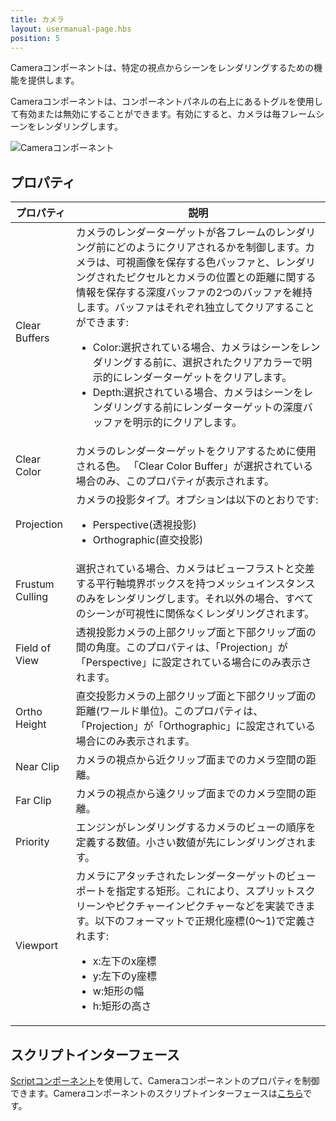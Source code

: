 ```yaml
---
title: カメラ
layout: usermanual-page.hbs
position: 5
---
```


Cameraコンポーネントは、特定の視点からシーンをレンダリングするための機能を提供します。

Cameraコンポーネントは、コンポーネントパネルの右上にあるトグルを使用して有効または無効にすることができます。有効にすると、カメラは毎フレームシーンをレンダリングします。

![Cameraコンポーネント][1]

## プロパティ

| プロパティ        | 説明 |
|-----------------|-------------|
| Clear Buffers   | カメラのレンダーターゲットが各フレームのレンダリング前にどのようにクリアされるかを制御します。カメラは、可視画像を保存する色バッファと、レンダリングされたピクセルとカメラの位置との距離に関する情報を保存する深度バッファの2つのバッファを維持します。バッファはそれぞれ独立してクリアすることができます: <ul><li>Color:選択されている場合、カメラはシーンをレンダリングする前に、選択されたクリアカラーで明示的にレンダーターゲットをクリアします。</li><li>Depth:選択されている場合、カメラはシーンをレンダリングする前にレンダーターゲットの深度バッファを明示的にクリアします。</li></ul> |
| Clear Color     | カメラのレンダーターゲットをクリアするために使用される色。 「Clear Color Buffer」が選択されている場合のみ、このプロパティが表示されます。 |
| Projection      | カメラの投影タイプ。オプションは以下のとおりです:<ul><li>Perspective(透視投影)</li><li>Orthographic(直交投影)</li></ul> |
| Frustum Culling | 選択されている場合、カメラはビューフラストと交差する平行軸境界ボックスを持つメッシュインスタンスのみをレンダリングします。それ以外の場合、すべてのシーンが可視性に関係なくレンダリングされます。 |
| Field of View   | 透視投影カメラの上部クリップ面と下部クリップ面の間の角度。このプロパティは、「Projection」が「Perspective」に設定されている場合にのみ表示されます。 |
| Ortho Height    | 直交投影カメラの上部クリップ面と下部クリップ面の距離(ワールド単位)。このプロパティは、「Projection」が「Orthographic」に設定されている場合にのみ表示されます。 |
| Near Clip       | カメラの視点から近クリップ面までのカメラ空間の距離。 |
| Far Clip        | カメラの視点から遠クリップ面までのカメラ空間の距離。 |
| Priority        | エンジンがレンダリングするカメラのビューの順序を定義する数値。小さい数値が先にレンダリングされます。 |
| Viewport        | カメラにアタッチされたレンダーターゲットのビューポートを指定する矩形。これにより、スプリットスクリーンやピクチャーインピクチャーなどを実装できます。以下のフォーマットで正規化座標(0〜1)で定義されます: <ul><li>x:左下のx座標</li><li>y:左下のy座標</li><li>w:矩形の幅</li><li>h:矩形の高さ</li></ul> |

## スクリプトインターフェース

[Scriptコンポーネント][2]を使用して、Cameraコンポーネントのプロパティを制御できます。Cameraコンポーネントのスクリプトインターフェースは[こちら][3]です。

[1]: /images/user-manual/scenes/components/component-camera.png
[2]: /user-manual/packs/components/script
[3]: /api/pc.CameraComponent.html
